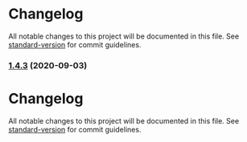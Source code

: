 # Changelog

All notable changes to this project will be documented in this file. See [standard-version](https://github.com/conventional-changelog/standard-version) for commit guidelines.

### [1.4.3](https://github.com/nav/circle-sandbox/compare/v1.4.2...v1.4.3) (2020-09-03)

# Changelog

All notable changes to this project will be documented in this file. See [standard-version](https://github.com/conventional-changelog/standard-version) for commit guidelines.
